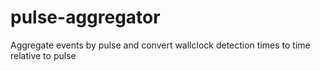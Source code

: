 # pulse-aggregator
Aggregate events by pulse and convert wallclock detection times to time relative to pulse
